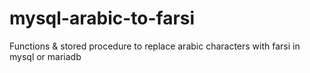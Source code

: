 # mysql-arabic-to-farsi
Functions & stored procedure to replace arabic characters with farsi in mysql or mariadb
